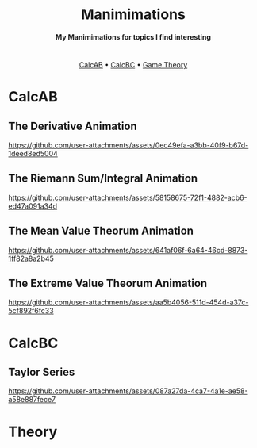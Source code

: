 <h1 align="center">Manimimations</h1>

<h4 align="center">My Manimimations for topics I find interesting</h4>


<h1></h1>

<p align="center">
  <a href="#calcab">CalcAB</a> •
  <a href="#calcbc">CalcBC</a> • 
  <a href="#theory">Game Theory</a>
</p>

# **CalcAB**

## **The Derivative Animation**

https://github.com/user-attachments/assets/0ec49efa-a3bb-40f9-b67d-1deed8ed5004

## **The Riemann Sum/Integral Animation**

https://github.com/user-attachments/assets/58158675-72f1-4882-acb6-ed47a091a34d

## **The Mean Value Theorum Animation**

https://github.com/user-attachments/assets/641af06f-6a64-46cd-8873-1ff82a8a2b45

## **The Extreme Value Theorum Animation**

https://github.com/user-attachments/assets/aa5b4056-511d-454d-a37c-5cf892f6fc33

# **CalcBC**

## **Taylor Series**

https://github.com/user-attachments/assets/087a27da-4ca7-4a1e-ae58-a58e887fece7

# **Theory**
